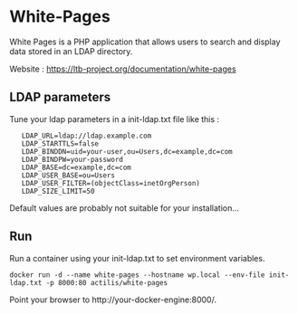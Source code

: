 # White-Pages

White Pages is a PHP application that allows users to search and display data stored in an LDAP directory. 

Website : https://ltb-project.org/documentation/white-pages


## LDAP parameters

Tune your ldap parameters in a init-ldap.txt file like this :

```
   LDAP_URL=ldap://ldap.example.com
   LDAP_STARTTLS=false
   LDAP_BINDDN=uid=your-user,ou=Users,dc=example,dc=com
   LDAP_BINDPW=your-password
   LDAP_BASE=dc=example,dc=com
   LDAP_USER_BASE=ou=Users
   LDAP_USER_FILTER=(objectClass=inetOrgPerson)
   LDAP_SIZE_LIMIT=50
```

Default values are probably not suitable for your installation...

## Run

Run a container using your init-ldap.txt to set environment variables. 

```shell
docker run -d --name white-pages --hostname wp.local --env-file init-ldap.txt -p 8000:80 actilis/white-pages
```

Point your browser to http://your-docker-engine:8000/.

